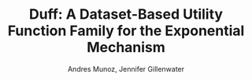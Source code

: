 ---
paperId: 24
author: Andres Munoz, Jennifer Gillenwater
publicationauthor: Munoz, A. et al
title: "Duff: A Dataset-Based Utility Function Family for the Exponential Mechanism"
pdf: --
poster: Oral_Andres_Munoz
alt: --
type: Oral
topic: General Machine Learning
subtopic: Trustworthy Machine Learning
link: http://localhost:4000/papers/icml/2020/pdf/Oral_Andres_Munoz.pdf
conference: icml
year: 2020
tags: icml-2020-op
location: Virtual
---